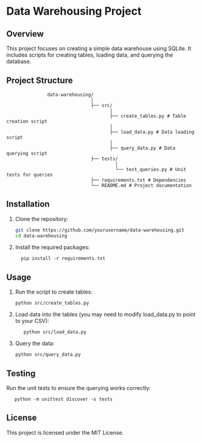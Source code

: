 # Data Warehousing Project

## Overview
This project focuses on creating a simple data warehouse using SQLite. It includes scripts for creating tables, loading data, and querying the database.

## Project Structure


                   data-warehousing/ 
                                   │
                                   ├── src/ 
                                          │ 
                                          ├── create_tables.py # Table creation script 
                                          │ 
                                          ├── load_data.py # Data loading script 
                                          │ 
                                          ├── query_data.py # Data querying script 
                                   ├── tests/ 
                                            │ 
                                            └── test_queries.py # Unit tests for queries 
                                   ├── requirements.txt # Dependencies 
                                   └── README.md # Project documentation



## Installation
1. Clone the repository:
   ```bash
   git clone https://github.com/yourusername/data-warehousing.git
   cd data-warehousing


2. Install the required packages:

         pip install -r requirements.txt


## Usage

1. Run the script to create tables:

       python src/create_tables.py

2. Load data into the tables (you may need to modify load_data.py to point to your CSV):

          python src/load_data.py

3. Query the data:


       python src/query_data.py


## Testing

  Run the unit tests to ensure the querying works correctly:


       python -m unittest discover -s tests

## License

This project is licensed under the MIT License.
